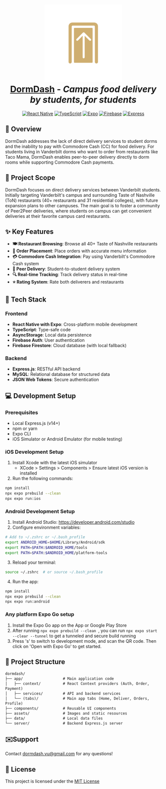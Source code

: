 <h1 align="center">
  <img src="./assets/icons/splash-icon-dark.png" alt="DormDash Icon" width="250"/>
  <br>
  <a href="https://github.com/fbablu/dormdash">DormDash</a> - <i>Campus food delivery by students, for students</i>
</h1>

<p align="center">
  <a href="https://reactnative.dev/" target="_blank"><img src="https://img.shields.io/badge/React_Native-20232A?style=for-the-badge&logo=react&logoColor=61DAFB" alt="React Native"></a>
  <a href="https://www.typescriptlang.org/" target="_blank"><img src="https://img.shields.io/badge/TypeScript-007ACC?style=for-the-badge&logo=typescript&logoColor=white" alt="TypeScript"></a>
  <a href="https://docs.expo.dev/" target="_blank"><img src="https://img.shields.io/badge/Expo-000020?style=for-the-badge&logo=expo&logoColor=white" alt="Expo"></a>
  <a href="https://firebase.google.com/" target="_blank"><img src="https://img.shields.io/badge/Firebase-FFCA28?style=for-the-badge&logo=firebase&logoColor=black" alt="Firebase"></a>
  <a href="https://expressjs.com/" target="_blank"><img src="https://img.shields.io/badge/Express-000000?style=for-the-badge&logo=express&logoColor=white" alt="Express"></a>
</p>

## 🚀 Overview

DormDash addresses the lack of direct delivery services to student dorms and the inability to pay with Commodore Cash (CC) for food delivery. For students living in Vanderbilt dorms who want to order from restaurants like Taco Mama, DormDash enables peer-to-peer delivery directly to dorm rooms while supporting Commodore Cash payments.

## 🎯 Project Scope

DormDash focuses on direct delivery services between Vanderbilt students. Initially targeting Vanderbilt's campus and surrounding Taste of Nashville (ToN) restaurants (40+ restaurants and 31 residential colleges), with future expansion plans to other campuses. The main goal is to foster a community of Peer2Peer deliveries, where students on campus can get convenient deliveries at their favorite campus card restaurants.

## ✨ Key Features

- **🍽️ Restaurant Browsing**: Browse all 40+ Taste of Nashville restaurants
- **🛒 Order Placement**: Place orders with accurate menu information
- **💳 Commodore Cash Integration**: Pay using Vanderbilt's Commodore Cash system
- **🚴 Peer Delivery**: Student-to-student delivery system
- **🔍 Real-time Tracking**: Track delivery status in real-time
- **⭐ Rating System**: Rate both deliverers and restaurants

## 🔧 Tech Stack

### Frontend

- **React Native with Expo**: Cross-platform mobile development
- **TypeScript**: Type-safe code
- **AsyncStorage**: Local data persistence
- **Firebase Auth**: User authentication
- **Firebase Firestore**: Cloud database (with local fallback)

### Backend

- **Express.js**: RESTful API backend
- **MySQL**: Relational database for structured data
- **JSON Web Tokens**: Secure authentication

## 💻 Development Setup

### Prerequisites

- Local Express.js (v14+)
- npm or yarn
- Expo CLI
- iOS Simulator or Android Emulator (for mobile testing)

### iOS Development Setup

1. Install Xcode with the latest iOS simulator
   - XCode > Settings > Components > Ensure latest iOS version is installed
2. Run the following commands:

```bash
npm install
npx expo prebuild --clean
npx expo run:ios
```

### Android Development Setup

1. Install Android Studio: https://developer.android.com/studio
2. Configure environment variables:

```bash
# Add to ~/.zshrc or ~/.bash_profile
export ANDROID_HOME=$HOME/Library/Android/sdk
export PATH=$PATH:$ANDROID_HOME/tools
export PATH=$PATH:$ANDROID_HOME/platform-tools
```

3. Reload your terminal:

```bash
source ~/.zshrc  # or source ~/.bash_profile
```

4. Run the app:

```bash
npm install
npx expo prebuild --clean
npx expo run:android
```


### Any platform Expo Go setup

1. Install the Expo Go app on the App or Google Play Store
2. After running `npx expo prebuild --clean `, you can run `npx expo start --clear --tunnel` to get a tunneled and secure build running
3. Press 's' to switch to development mode, and scan the QR code. Then click on 'Open with Expo Go' to get started.

   
## 📂 Project Structure

```
dormdash/
├── app/                  # Main application code
│   ├── context/          # React Context providers (Auth, Order, Payment)
│   ├── services/         # API and backend services
│   └── (tabs)/           # Main app tabs (Home, Deliver, Orders, Profile)
├── components/           # Reusable UI components
├── assets/               # Images and static resources
├── data/                 # Local data files
└── server/               # Backend Express.js server
```

## ✉️Support

Contact dormdash.vu@gmail.com for any questions!

## 📜 License

This project is licensed under the [MIT License](LICENSE)
